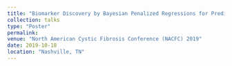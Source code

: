 ```yaml
---
title: "Biomarker Discovery by Bayesian Penalized Regressions for Prediction of Rapid Cystic Fibrosis (CF) Lung Disease Progression"
collection: talks
type: "Poster"
permalink: 
venue: "North American Cystic Fibrosis Conference (NACFC) 2019"
date: 2019-10-18
location: "Nashville, TN"
---
```

